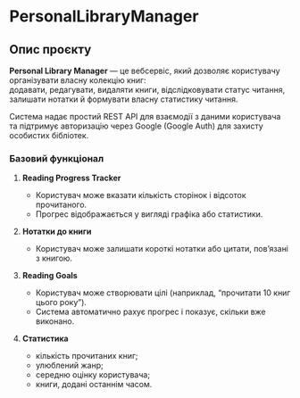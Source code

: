 # PersonalLibraryManager

## Опис проєкту
**Personal Library Manager** — це вебсервіс, який дозволяє користувачу організувати власну колекцію книг:  
додавати, редагувати, видаляти книги, відслідковувати статус читання, залишати нотатки й формувати власну статистику читання.

Система надає простий REST API для взаємодії з даними користувача та підтримує авторизацію через Google (Google Auth) для захисту особистих бібліотек.

### Базовий функціонал

1. **Reading Progress Tracker**
    - Користувач може вказати кількість сторінок і відсоток прочитаного.
    - Прогрес відображається у вигляді графіка або статистики.

2. **Нотатки до книги**
    - Користувач може залишати короткі нотатки або цитати, пов’язані з книгою.

3. **Reading Goals**
    - Користувач може створювати цілі (наприклад, “прочитати 10 книг цього року”).
    - Система автоматично рахує прогрес і показує, скільки вже виконано.

4. **Статистика**
    - кількість прочитаних книг;
    - улюблений жанр;
    - середню оцінку користувача;
    - книги, додані останнім часом.